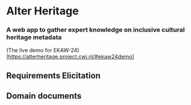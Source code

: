 # Alter Heritage
### A web app to gather expert knowledge on inclusive cultural heritage metadata

(The live demo for EKAW-24)[https://alterheritage.project.cwi.nl/#ekaw24demo]

## Requirements Elicitation

## Domain documents
